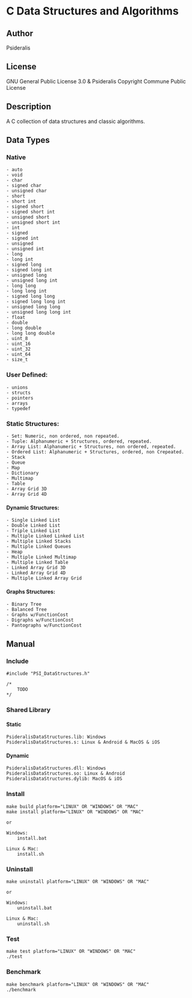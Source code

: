 # C Data Structures and Algorithms
## Author
Psideralis
## License
GNU General Public License 3.0 & Psideralis Copyright Commune Public License
## Description
A C collection of data structures and classic algorithms.

## Data Types
### Native
    - auto
    - void
    - char
    - signed char
    - unsigned char
    - short
    - short int
    - signed short
    - signed short int
    - unsigned short
    - unsigned short int
    - int
    - signed
    - signed int
    - unsigned
    - unsigned int
    - long
    - long int
    - signed long
    - signed long int
    - unsigned long
    - unsigned long int
    - long long
    - long long int
    - signed long long
    - signed long long int
    - unsigned long long
    - unsigned long long int
    - float
    - double
    - long double
    - long long double
    . uint_8
    - uint_16
    - uint_32
    - uint_64
    - size_t

### User Defined:
    - unions
    - structs
    - pointers
    - arrays
    - typedef

### Static Structures:
	- Set: Numeric, non ordered, non repeated.
	- Tuple: Alphanumeric + Structures, ordered, repeated.
	- Array List: Alphanumeric + Structures, non ordered, repeated.
	- Ordered List: Alphanumeric + Structures, ordered, non Crepeated.
	- Stack
	- Queue
	- Map
	- Dictionary
	- Multimap
	- Table
	- Array Grid 3D
	- Array Grid 4D
#### Dynamic Structures:
	- Single Linked List
	- Double Linked List
	- Triple Linked List
	- Multiple Linked Linked List
	- Multiple Linked Stacks
	- Multiple Linked Queues
	- Heap
	- Multiple Linked Multimap
	- Multiple Linked Table
	- Linked Array Grid 3D
	- Linked Array Grid 4D
	- Multiple Linked Array Grid
#### Graphs Structures:
	- Binary Tree
	- Balanced Tree
	- Graphs w/FunctionCost
	- Digraphs w/FunctionCost
	- Pantographs w/FunctionCost

## Manual

### Include

    #include "PSI_DataStructures.h"

    /*
        TODO
    */

### Shared Library
#### Static

    PsideralisDataStructures.lib: Windows
    PsideralisDataStructures.s: Linux & Android & MacOS & iOS

#### Dynamic

    PsideralisDataStructures.dll: Windows
    PsideralisDataStructures.so: Linux & Android
    PsideralisDataStructures.dylib: MacOS & iOS


### Install

    make build platform="LINUX" OR "WINDOWS" OR "MAC"
    make install platform="LINUX" OR "WINDOWS" OR "MAC"

    or

    Windows:
        install.bat

    Linux & Mac:
        install.sh

### Uninstall

    make uninstall platform="LINUX" OR "WINDOWS" OR "MAC"
 
    or

    Windows:
        uninstall.bat

    Linux & Mac:
        uninstall.sh

### Test

    make test platform="LINUX" OR "WINDOWS" OR "MAC"
    ./test

### Benchmark

    make benchmark platform="LINUX" OR "WINDOWS" OR "MAC"
    ./benchmark